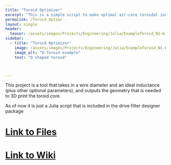 ```yaml
---
title: "Toroid Optimizer"
excerpt: "This is a simple script to make optimal air-core toroidal inductors"
permalink: /Toroid_Optim/
layout: single
header:
  teaser: /assets/images/Projects/Engineering/Julia/ExampleToroid_N1-6_N2-12.png
sidebar:
  - title: "Toroid Optimizer"
    image: /assets/images/Projects/Engineering/Julia/ExampleToroid_N1-6_N2-12.png
    image_alt: "D-Toroid example"
    text: "D shaped toroid"  



---
```


This project is a tool that takes in a wire diameter and an ideal inductance (plus other optional parameters), and outputs the geometry that is needed to 3D print the toroid core.

As of now it is just a Julia script that is included in the drive filter designer package


# [Link to Files](https://github.com/EliMattingly22/DesignDriveCoilFilt.jl/blob/main/src/ToroidOptimizer.jl)
# [Link to Wiki](https://github.com/EliMattingly22/DesignDriveCoilFilt.jl/wiki/Toroid-Optimizer)
